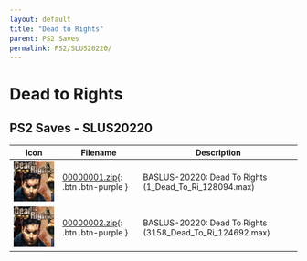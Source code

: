 ```yaml
---
layout: default
title: "Dead to Rights"
parent: PS2 Saves
permalink: PS2/SLUS20220/
---
```

# Dead to Rights

## PS2 Saves - SLUS20220

| Icon | Filename | Description |
|------|----------|-------------|
| ![Dead to Rights](icon0.png) | [00000001.zip](00000001.zip){: .btn .btn-purple } | BASLUS-20220: Dead To Rights   (1_Dead_To_Ri_128094.max) |
| ![Dead to Rights](icon0.png) | [00000002.zip](00000002.zip){: .btn .btn-purple } | BASLUS-20220: Dead To Rights   (3158_Dead_To_Ri_124692.max) |
